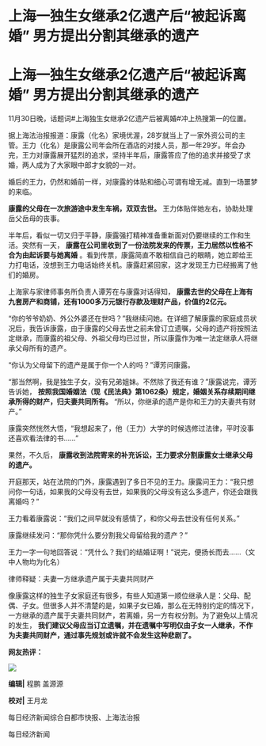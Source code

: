 # 上海一独生女继承2亿遗产后“被起诉离婚” 男方提出分割其继承的遗产

# 上海一独生女继承2亿遗产后“被起诉离婚” 男方提出分割其继承的遗产

11月30日晚，话题词#上海独生女继承2亿遗产后被离婚#冲上热搜第一的位置。

据上海法治报报道：康露（化名）家境优渥，28岁就当上了一家外资公司的主管。王力（化名）是康露公司年会所在酒店的对接人员，那一年29岁。年会办完，王力对康露展开猛烈的追求，坚持半年后，康露答应了他的追求并接受了求婚，两人成为了大家眼中郎才女貌的一对。

婚后的王力，仍然和婚前一样，对康露的体贴和细心可谓有增无减。直到一场噩梦的来临。

**康露的父母在一次旅游途中发生车祸，双双去世。** 王力体贴伴她左右，协助处理岳父岳母的丧事。

半年后，看似一切又归于平静，康露强打精神准备重新面对仍要继续的工作和生活。突然有一天，
**康露在公司里收到了一份法院发来的传票，王力居然以性格不合为由起诉要与她离婚**
。看到传票，康露简直不敢相信自己的眼睛，她立即给王力打电话，没想到王力电话始终关机。康露赶紧回家，这才发现王力已经搬离了他们的婚房。

上海家与家律师事务所负责人谭芳在与康露对话得知， **康露去世的父母在上海有九套房产和商铺，还有1000多万元银行存款及理财产品，价值约2亿元。**

“你的爷爷奶奶、外公外婆还在世吗？”我继续问她。在详细了解康露的家庭成员状况后，我告诉康露，由于康露的父母去世之前未曾订立遗嘱，父母的遗产将按照法定继承，而康露的祖父母、外祖父母均已过世，所以康露作为唯一法定继承人将继承父母所有的遗产。

“你认为父母留下的遗产是属于你一个人的吗？”谭芳问康露。

“那当然啊，我是独生子女，没有兄弟姐妹。不然除了我还有谁？”康露说完，谭芳告诉她，
**按照我国婚姻法（现《民法典》第1062条）规定，婚姻关系存续期间继承所得的财产，归夫妻共同所有。** “所以，你继承的遗产是你和王力的夫妻共有财产。”

康露突然恍然大悟，“我想起来了，他（王力）大学的时候选修过法律，平时没事还喜欢看法律的书……”

果然，不久后， **康露收到法院寄来的补充诉讼，王力要求分割康露女士继承父母的遗产。**

开庭那天，站在法院的门外，康露遇到了多日不见的王力。康露问王力：“我只想问你一句话，如果我的父母没有去世，如果我的父母没有这么多遗产，你还会跟我离婚吗？”

王力看着康露说：“我们之间早就没有感情了，和你父母去世没有任何关系。”

康露继续发问：“那你凭什么要分割我父母留给我的遗产？”

王力一字一句地回答说：“凭什么？我们的结婚证啊！”说完，便扬长而去……（文中人物均为化名）

律师释疑：夫妻一方继承遗产属于夫妻共同财产

像康露这样的独生子女家庭还有很多，有些人知道第一顺位继承人是：父母、配偶、子女。但很多人并不清楚的是，如果子女已婚，那么在无特别约定的情况下，一方继承的遗产属于夫妻共同财产，若离婚，另一方有权分割。为了避免以上情况的发生，
**我们建议父母应当订立遗嘱，并在遗嘱中写明仅由子女一人继承，不作为夫妻共同财产，通过事先规划或许就不会发生这种悲剧了。**

**网友热评：**

![](https://inews.gtimg.com/om_bt/Ot4YJEx7aDgAVCPusdUELO1B0h2sbsAgs_2e7Sjl2x_jQAA/1000)

**编辑|** 程鹏 盖源源

**校对|** 王月龙

每日经济新闻综合自都市快报、上海法治报

每日经济新闻

